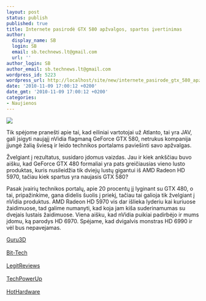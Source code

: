 ```yaml
---
layout: post
status: publish
published: true
title: Internete pasirodė GTX 580 apžvalgos, spartos įvertinimas
author:
  display_name: SB
  login: SB
  email: sb.technews.lt@gmail.com
  url: ''
author_login: SB
author_email: sb.technews.lt@gmail.com
wordpress_id: 5223
wordpress_url: http://localhost/site/new/internete_pasirode_gtx_580_apzvalgos_spartos_ivertinimas/
date: '2010-11-09 17:00:12 +0200'
date_gmt: '2010-11-09 17:00:12 +0200'
categories:
- Naujienos
---
```

<div class="imgright"><img src="http://www.ipix.lt/images/77140397.jpg"  /></div>
<p>Tik spėjome pranešti apie tai, kad eiliniai vartotojai už Atlanto, tai yra JAV, gali įsigyti naująjį nVidia flagmaną GeForce GTX 580, netrukus kompanija įjungė žalią šviesą ir leido technikos portalams paviešinti savo apžvalgas.</p>
<p>Žvelgiant į rezultatus, susidaro įdomus vaizdas. Jau ir kiek ankščiau buvo aišku, kad GeForce GTX 480 formaliai yra pats greičiausias vieno lusto produktas, kuris nusileidžia tik dviejų lustų gigantui iš AMD Radeon HD 5970, tačiau kiek spartus yra naujasis GTX 580?</p>
<p>Pasak įvairių technikos portalų, apie 20 procentų jį lyginant su GTX 480, o tai, pripažinkime, gana didelis šuolis į priekį, tačiau tai galioja tik žvelgiant į nVidia produktus. AMD Radeon HD 5970 vis dar išlieka lyderiu kai kuriuose žaidimuose, tad galime numanyti, kad koja jam kiša suderinamumas su dvejais lustais žaidimuose. Viena aišku, kad nVidia puikiai padirbėjo ir mums įdomu, ką parodys HD 6970. Spėjame, kad dvigalvis monstras HD 6990 ir vėl bus nepavejamas.</p>
<p><a class="ns" href="http://www.guru3d.com/article/geforce-gtx-580-review/1">Guru3D</a><br />
<br /><a class="ns" href="http://www.bit-tech.net/hardware/graphics/2010/11/09/nvidia-geforce-gtx-580-review/1">Bit-Tech</a><br />
<br /><a class="ns" href="http://www.legitreviews.com/article/1461/1/">LegitReviews</a><br />
<br /><a class="ns" href="http://www.techpowerup.com/reviews/NVIDIA/GeForce_GTX_580/">TechPowerUp</a><br />
<br /><a class="ns" href="http://hothardware.com/Reviews/NVIDIA-GeForce-GTX-580-A-New-Flagship-Emerges/">HotHardware</a><br /></p>
